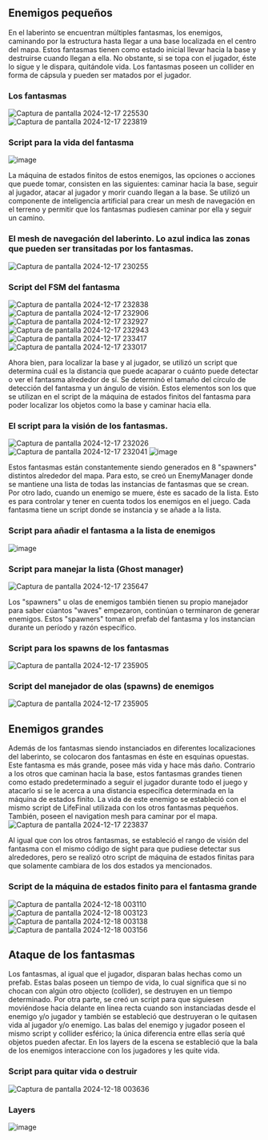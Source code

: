 ## Enemigos pequeños

En el laberinto se encuentran múltiples fantasmas, los enemigos, caminando por la estructura hasta llegar a una base localizada en el centro del mapa. Estos fantasmas tienen como estado inicial llevar hacia la base y destruirse cuando llegan a ella. No obstante, si se topa con el jugador, éste lo sigue y le dispara, quitándole vida. Los fantasmas poseen un collider en forma de cápsula y pueden ser matados por el jugador. 

### Los fantasmas 
![Captura de pantalla 2024-12-17 225530](https://github.com/user-attachments/assets/6cd3132a-7a57-4c37-96c5-8027ee8648a2)
![Captura de pantalla 2024-12-17 223819](https://github.com/user-attachments/assets/52b4c2b4-c3cb-443c-8c21-190f75e4d2a0)


### Script para la vida del fantasma
![image](https://github.com/user-attachments/assets/3c56876e-aa49-4440-8033-4bc0faf1bc9a)


La máquina de estados finitos de estos enemigos, las opciones o acciones que puede tomar, consisten en las siguientes: caminar hacia la base, seguir al jugador, atacar al jugador y morir cuando llegan a la base. Se utilizó un componente de inteligencia artificial para crear un mesh de navegación en el terreno y permitir que los fantasmas pudiesen caminar por ella y seguir un camino. 

### El mesh de navegación del laberinto. Lo azul indica las zonas que pueden ser transitadas por los fantasmas. 
![Captura de pantalla 2024-12-17 230255](https://github.com/user-attachments/assets/d416ec19-edd7-48e5-a487-3966d15271d8)

### Script del FSM del fantasma
![Captura de pantalla 2024-12-17 232838](https://github.com/user-attachments/assets/349023c0-0ccb-40c5-925e-2108c70ce782)
![Captura de pantalla 2024-12-17 232906](https://github.com/user-attachments/assets/1e4c15c5-a0ca-47a2-8989-ebdfcefb5cd2)
![Captura de pantalla 2024-12-17 232927](https://github.com/user-attachments/assets/1d5f03cf-dc4d-4ba7-919f-30ed5a0e1cea)
![Captura de pantalla 2024-12-17 232943](https://github.com/user-attachments/assets/53693dc1-1984-4f54-b5c7-37a4ca41a616)
![Captura de pantalla 2024-12-17 233417](https://github.com/user-attachments/assets/89c6a806-4db8-451d-bae8-9cc7cd36751b)
![Captura de pantalla 2024-12-17 233017](https://github.com/user-attachments/assets/1e292e76-899f-4639-94a3-cf2bf93504f6)

Ahora bien, para localizar la base y al jugador, se utilizó un script que determina cuál es la distancia que puede acaparar o cuánto puede detectar o ver el fantasma alrededor de sí. Se determinó el tamaño del círculo de detección del fantasma y un ángulo de visión. Estos elementos son los que se utilizan en el script de la máquina de estados finitos del fantasma para poder localizar los objetos como la base y caminar hacia ella. 

### El script para la visión de los fantasmas. 
![Captura de pantalla 2024-12-17 232026](https://github.com/user-attachments/assets/dd546a29-4c47-4bb1-86ce-1533d64ddeae)
![Captura de pantalla 2024-12-17 232041](https://github.com/user-attachments/assets/9a92c37c-4465-4aa6-b703-7d1e329bdffb)
![image](https://github.com/user-attachments/assets/0a0ba10e-9874-4317-933d-b2718b303ba5)

Estos fantasmas están constantemente siendo generados en 8 "spawners" distintos alrededor del mapa. Para esto, se creó un EnemyManager donde se mantiene una lista de todas las instancias de fantasmas que se crean. Por otro lado, cuando un enemigo se muere, éste es sacado de la lista. Esto es para controlar y tener en cuenta todos los enemigos en el juego. Cada fantasma tiene un script donde se instancia y se añade a la lista. 

### Script para añadir el fantasma a la lista de enemigos 
![image](https://github.com/user-attachments/assets/f56057f9-3a46-4a96-abcd-8f5e1cf0cce3)

### Script para manejar la lista (Ghost manager)
![Captura de pantalla 2024-12-17 235647](https://github.com/user-attachments/assets/2d30aacf-0b95-494f-875a-468e2ac60c11)

Los "spawners" u olas de enemigos también tienen su propio manejador para saber cúantos "waves" empezaron, continúan o terminaron de generar enemigos. Estos "spawners" toman el prefab del fantasma y los instancian durante un período y razón específico. 

### Script para los spawns de los fantasmas 
![Captura de pantalla 2024-12-17 235905](https://github.com/user-attachments/assets/cd158d1a-2434-4bd7-9e8a-3d3ed1d5490d)

### Script del manejador de olas (spawns) de enemigos 
![Captura de pantalla 2024-12-17 235905](https://github.com/user-attachments/assets/4eda7535-3d90-4226-93df-2b19ecef41f8)

## Enemigos grandes

Además de los fantasmas siendo instanciados en diferentes localizaciones del laberinto, se colocaron dos fantasmas en éste en esquinas opuestas. Este fantasma es más grande, posee más vida y hace más daño. Contrario a los otros que caminan hacia la base, estos fantasmas grandes tienen como estado predeterminado a seguir el jugador durante todo el juego y atacarlo si se le acerca a una distancia específica determinada en la máquina de estados finito. La vida de este enemigo se estableció con el mismo script de LifeFinal utilizada con los otros fantasmas pequeños. También, poseen el navigation mesh para caminar por el mapa. 
![Captura de pantalla 2024-12-17 223837](https://github.com/user-attachments/assets/48dfac7c-eb04-4299-8b45-e7cbf56ceca0)

Al igual que con los otros fantasmas, se estableció el rango de visión del fantasma con el mismo código de sight para que pudiese detectar sus alrededores, pero se realizó otro script de máquina de estados finitas para que solamente cambiara de los dos estados ya mencionados. 

### Script de la máquina de estados finito para el fantasma grande
![Captura de pantalla 2024-12-18 003110](https://github.com/user-attachments/assets/1558c3c5-1308-4cac-b98b-ea0917dd7bec)
![Captura de pantalla 2024-12-18 003123](https://github.com/user-attachments/assets/b3bd9424-e4ca-4d79-b6f6-298550d35483)
![Captura de pantalla 2024-12-18 003138](https://github.com/user-attachments/assets/f9c89abc-e494-420c-85ac-a6d93ffab149)
![Captura de pantalla 2024-12-18 003156](https://github.com/user-attachments/assets/e05f70aa-052c-4391-b9d9-c4fe9094d3e1)

## Ataque de los fantasmas 
Los fantasmas, al igual que el jugador, disparan balas hechas como un prefab. Estas balas poseen un tiempo de vida, lo cual significa que si no chocan con algún otro objecto (collider), se destruyen en un tiempo determinado. Por otra parte, se creó un script para que siguiesen moviéndose hacia delante en línea recta cuando son instanciadas desde el enemigo y/o jugador y también se estableció que destruyeran o le quitasen vida al jugador y/o enemigo. Las balas del enemigo y jugador poseen el mismo script y collider esférico; la única diferencia entre ellas sería qué objetos pueden afectar. En los layers de la escena se estableció que la bala de los enemigos interaccione con los jugadores y les quite vida. 

### Script para quitar vida o destruir 
![Captura de pantalla 2024-12-18 003636](https://github.com/user-attachments/assets/62cd6d21-cde2-4a7e-b0df-470b35185474)

### Layers 
![image](https://github.com/user-attachments/assets/d5882569-9e37-4b0e-96dd-58c4359e3997)










